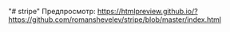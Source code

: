 "# stripe" 
Предпросмотр:
https://htmlpreview.github.io/?https://github.com/romanshevelev/stripe/blob/master/index.html

